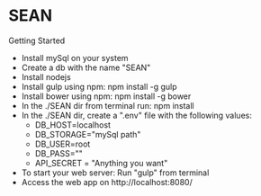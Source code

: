 # SEAN

Getting Started
* Install mySql on your system
* Create a db with the name "SEAN"
* Install nodejs
* Install gulp using npm: npm install -g gulp
* Install bower using npm: npm install -g bower
* In the ./SEAN dir from terminal run: npm install
* In the ./SEAN dir, create a ".env" file with the following values:
  * DB_HOST=localhost
  * DB_STORAGE="mySql path"
  * DB_USER=root
  * DB_PASS=""
  * API_SECRET = "Anything you want"
* To start your web server: Run "gulp" from terminal
* Access the web app on http://localhost:8080/
